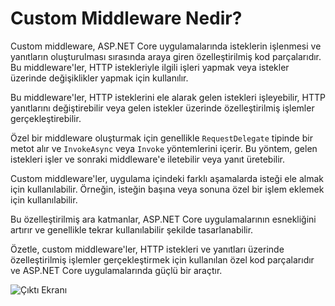 # Custom Middleware Nedir?

Custom middleware, ASP.NET Core uygulamalarında isteklerin işlenmesi ve yanıtların oluşturulması sırasında araya giren özelleştirilmiş kod parçalarıdır. Bu middleware'ler, HTTP istekleriyle ilgili işleri yapmak veya istekler üzerinde değişiklikler yapmak için kullanılır.

Bu middleware'ler, HTTP isteklerini ele alarak gelen istekleri işleyebilir, HTTP yanıtlarını değiştirebilir veya gelen istekler üzerinde özelleştirilmiş işlemler gerçekleştirebilir.

Özel bir middleware oluşturmak için genellikle `RequestDelegate` tipinde bir metot alır ve `InvokeAsync` veya `Invoke` yöntemlerini içerir. Bu yöntem, gelen istekleri işler ve sonraki middleware'e iletebilir veya yanıt üretebilir.

Custom middleware'ler, uygulama içindeki farklı aşamalarda isteği ele almak için kullanılabilir. Örneğin, isteğin başına veya sonuna özel bir işlem eklemek için kullanılabilir.

Bu özelleştirilmiş ara katmanlar, ASP.NET Core uygulamalarının esnekliğini artırır ve genellikle tekrar kullanılabilir şekilde tasarlanabilir.

Özetle, custom middleware'ler, HTTP istekleri ve yanıtları üzerinde özelleştirilmiş işlemler gerçekleştirmek için kullanılan özel kod parçalarıdır ve ASP.NET Core uygulamalarında güçlü bir araçtır.

![Çıktı Ekranı](https://github.com/koraybapoglu/ASP.NET_Core_Web/tree/main/%C3%96%C4%9Frenim%20Notlar%C4%B1/Middleware/Custom%20Middleware/Custom.png)